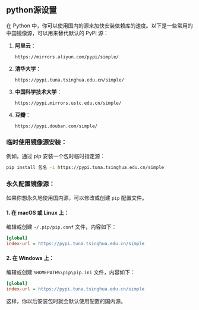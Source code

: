 ## python源设置
在 Python 中，你可以使用国内的源来加快安装依赖库的速度。以下是一些常用的中国镜像源，可以用来替代默认的 PyPI 源：

1. **阿里云**：
   ```
   https://mirrors.aliyun.com/pypi/simple/
   ```

2. **清华大学**：
   ```
   https://pypi.tuna.tsinghua.edu.cn/simple/
   ```

3. **中国科学技术大学**：
   ```
   https://pypi.mirrors.ustc.edu.cn/simple/
   ```

4. **豆瓣**：
   ```
   https://pypi.douban.com/simple/
   ```

### 临时使用镜像源安装：
例如，通过 pip 安装一个包时临时指定源：
```bash
pip install 包名 -i https://pypi.tuna.tsinghua.edu.cn/simple
```

### 永久配置镜像源：
如果你想永久地使用国内源，可以修改或创建 `pip` 配置文件。

#### 1. 在 macOS 或 Linux 上：
编辑或创建 `~/.pip/pip.conf` 文件，内容如下：
```ini
[global]
index-url = https://pypi.tuna.tsinghua.edu.cn/simple
```

#### 2. 在 Windows 上：
编辑或创建 `%HOMEPATH%\pip\pip.ini` 文件，内容如下：
```ini
[global]
index-url = https://pypi.tuna.tsinghua.edu.cn/simple
```

这样，你以后安装包时就会默认使用配置的国内源。